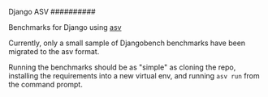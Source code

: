 Django ASV
##########

Benchmarks for Django using [asv](https://asv.readthedocs.io/en/stable/)

Currently, only a small sample of Djangobench benchmarks have been migrated to the asv format. 

Running the benchmarks should be as "simple" as cloning the repo, installing the requirements 
into a new virtual env, and running `asv run` from the command prompt.
